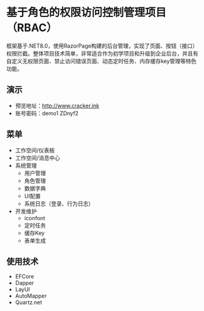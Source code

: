 # 基于角色的权限访问控制管理项目（RBAC）

框架基于.NET8.0，使用RazorPage构建的后台管理，实现了页面、按钮（接口）权限拦截。整体项目技术简单，非常适合作为初学项目和升级到企业后台，并且有自定义无权限页面、禁止访问错误页面、动态定时任务、内存缓存key管理等特色功能。
## 演示
* 预览地址：http://www.cracker.ink 
* 账号密码：demo1 ZDnyf2 
## 菜单
* 工作空间/仪表板
* 工作空间/消息中心
* 系统管理
  * 用户管理
  * 角色管理
  * 数据字典
  * UI配置
  * 系统日志（登录、行为日志）
* 开发维护
  * iconfont
  * 定时任务
  * 缓存Key
  * 表单生成
## 使用技术
* EFCore
* Dapper
* LayUI
* AutoMapper
* Quartz.net
